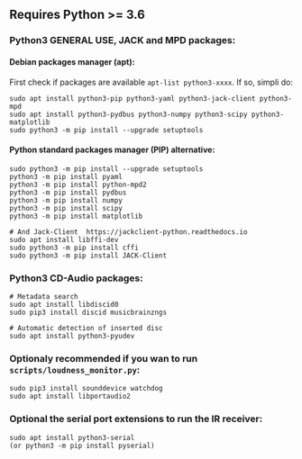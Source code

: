 ## Requires Python >= 3.6

### Python3 GENERAL USE, JACK and MPD packages:

#### Debian packages manager (apt):

First check if packages are available `apt-list python3-xxxx`. If so, simpli do:


    sudo apt install python3-pip python3-yaml python3-jack-client python3-mpd
    sudo apt install python3-pydbus python3-numpy python3-scipy python3-matplotlib
    sudo python3 -m pip install --upgrade setuptools


#### Python standard packages manager (PIP) alternative:

    sudo python3 -m pip install --upgrade setuptools
    python3 -m pip install pyaml
    python3 -m pip install python-mpd2
    python3 -m pip install pydbus
    python3 -m pip install numpy
    python3 -m pip install scipy
    python3 -m pip install matplotlib

    # And Jack-Client  https://jackclient-python.readthedocs.io
    sudo apt install libffi-dev
    sudo python3 -m pip install cffi
    sudo python3 -m pip install JACK-Client


### Python3 CD-Audio packages:

    # Metadata search
    sudo apt install libdiscid0
    sudo pip3 install discid musicbrainzngs

    # Automatic detection of inserted disc
    sudo apt install python3-pyudev

### Optionaly recommended if you wan to run `scripts/loudness_monitor.py`:

    sudo pip3 install sounddevice watchdog
    sudo apt install libportaudio2
    
### Optional the serial port extensions to run the IR receiver:

    sudo apt install python3-serial
    (or python3 -m pip install pyserial)

